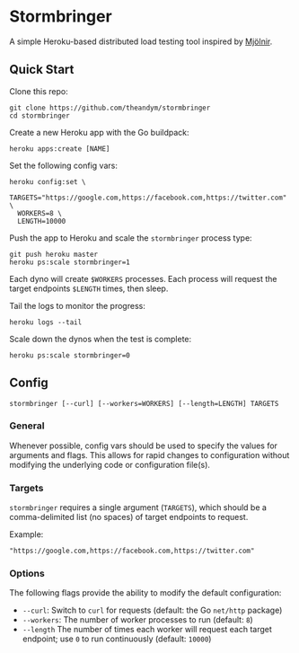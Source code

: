 # Stormbringer

A simple Heroku-based distributed load testing tool inspired by [Mjölnir](https://github.com/tsykoduk/Mjolnir).


## Quick Start

Clone this repo:

```
git clone https://github.com/theandym/stormbringer
cd stormbringer
```

Create a new Heroku app with the Go buildpack:

```
heroku apps:create [NAME]
```

Set the following config vars:

```
heroku config:set \
  TARGETS="https://google.com,https://facebook.com,https://twitter.com" \
  WORKERS=8 \
  LENGTH=10000
```

Push the app to Heroku and scale the `stormbringer` process type:

```
git push heroku master
heroku ps:scale stormbringer=1
```

Each dyno will create `$WORKERS` processes. Each process will request the target endpoints `$LENGTH` times, then sleep.

Tail the logs to monitor the progress:

```
heroku logs --tail
```

Scale down the dynos when the test is complete:

```
heroku ps:scale stormbringer=0
```


## Config

```
stormbringer [--curl] [--workers=WORKERS] [--length=LENGTH] TARGETS
```

### General

Whenever possible, config vars should be used to specify the values for arguments and flags. This allows for rapid changes to configuration without modifying the underlying code or configuration file(s).

### Targets

`stormbringer` requires a single argument (`TARGETS`), which should be a comma-delimited list (no spaces) of target endpoints to request.

Example:

```
"https://google.com,https://facebook.com,https://twitter.com"
```

### Options

The following flags provide the ability to modify the default configuration:

  - `--curl`: Switch to `curl` for requests (default: the Go `net/http` package)
  - `--workers`: The number of worker processes to run (default: `8`)
  - `--length` The number of times each worker will request each target endpoint; use `0` to run continuously (default: `10000`)
